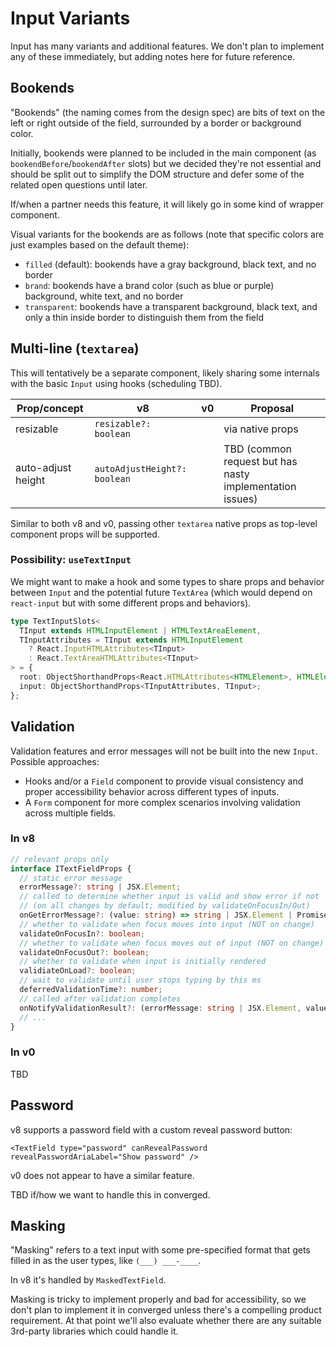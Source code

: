 # Input Variants

Input has many variants and additional features. We don't plan to implement any of these immediately, but adding notes here for future reference.

## Bookends

"Bookends" (the naming comes from the design spec) are bits of text on the left or right outside of the field, surrounded by a border or background color.

Initially, bookends were planned to be included in the main component (as `bookendBefore`/`bookendAfter` slots) but we decided they're not essential and should be split out to simplify the DOM structure and defer some of the related open questions until later.

If/when a partner needs this feature, it will likely go in some kind of wrapper component.

Visual variants for the bookends are as follows (note that specific colors are just examples based on the default theme):

- `filled` (default): bookends have a gray background, black text, and no border
- `brand`: bookends have a brand color (such as blue or purple) background, white text, and no border
- `transparent`: bookends have a transparent background, black text, and only a thin inside border to distinguish them from the field

## Multi-line (`textarea`)

This will tentatively be a separate component, likely sharing some internals with the basic `Input` using hooks (scheduling TBD).

| Prop/concept       | v8                           | v0  | Proposal                                                 |
| ------------------ | ---------------------------- | --- | -------------------------------------------------------- |
| resizable          | `resizable?: boolean`        |     | via native props                                         |
| auto-adjust height | `autoAdjustHeight?: boolean` |     | TBD (common request but has nasty implementation issues) |

Similar to both v8 and v0, passing other `textarea` native props as top-level component props will be supported.

### Possibility: `useTextInput`

We might want to make a hook and some types to share props and behavior between `Input` and the potential future `TextArea` (which would depend on `react-input` but with some different props and behaviors).

```ts
type TextInputSlots<
  TInput extends HTMLInputElement | HTMLTextAreaElement,
  TInputAttributes = TInput extends HTMLInputElement
    ? React.InputHTMLAttributes<TInput>
    : React.TextAreaHTMLAttributes<TInput>
> = {
  root: ObjectShorthandProps<React.HTMLAttributes<HTMLElement>, HTMLElement>;
  input: ObjectShorthandProps<TInputAttributes, TInput>;
};
```

## Validation

Validation features and error messages will not be built into the new `Input`. Possible approaches:

- Hooks and/or a `Field` component to provide visual consistency and proper accessibility behavior across different types of inputs.
- A `Form` component for more complex scenarios involving validation across multiple fields.

### In v8

```ts
// relevant props only
interface ITextFieldProps {
  // static error message
  errorMessage?: string | JSX.Element;
  // called to determine whether input is valid and show error if not
  // (on all changes by default; modified by validateOnFocusIn/Out)
  onGetErrorMessage?: (value: string) => string | JSX.Element | PromiseLike<string | JSX.Element> | undefined;
  // whether to validate when focus moves into input (NOT on change)
  validateOnFocusIn?: boolean;
  // whether to validate when focus moves out of input (NOT on change)
  validateOnFocusOut?: boolean;
  // whether to validate when input is initially rendered
  validiateOnLoad?: boolean;
  // wait to validate until user stops typing by this ms
  deferredValidationTime?: number;
  // called after validation completes
  onNotifyValidationResult?: (errorMessage: string | JSX.Element, value: string | undefined) => void;
  // ...
}
```

### In v0

TBD

## Password

v8 supports a password field with a custom reveal password button:

```tsx
<TextField type="password" canRevealPassword revealPasswordAriaLabel="Show password" />
```

v0 does not appear to have a similar feature.

TBD if/how we want to handle this in converged.

## Masking

"Masking" refers to a text input with some pre-specified format that gets filled in as the user types, like `(___) ___-____`.

In v8 it's handled by `MaskedTextField`.

Masking is tricky to implement properly and bad for accessibility, so we don't plan to implement it in converged unless there's a compelling product requirement. At that point we'll also evaluate whether there are any suitable 3rd-party libraries which could handle it.
